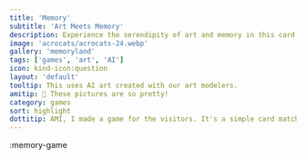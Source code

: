 ```yaml
---
title: 'Memory'
subtitle: 'Art Meets Memory'
description: Experience the serendipity of art and memory in this card match game. With 17 AI-generated galleries, no two games are ever the same!
image: 'acrocats/acrocats-24.webp'
gallery: 'memoryland'
tags: ['games', 'art', 'AI']
icon: kind-icon:question
layout: 'default'
tooltip: This uses AI art created with our art modelers.
amitip: 🤖 These pictures are so pretty!
category: games
sort: highlight
dottitip: AMI, I made a game for the visitors. It's a simple card match game, but it uses art from our ArtBots so every game is unique.
---
```


:memory-game

